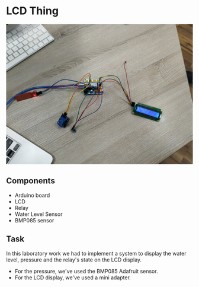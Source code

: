# LCD Thing

![](./imgs/oof.jpg)

## Components

 - Arduino board
 - LCD
 - Relay
 - Water Level Sensor
 - BMP085 sensor

## Task

In this laboratory work we had to implement a system to display the water level, pressure and the relay's state on the LCD display.

* For the pressure, we've used the BMP085 Adafruit sensor.
* For the LCD display, we've used a mini adapter.

